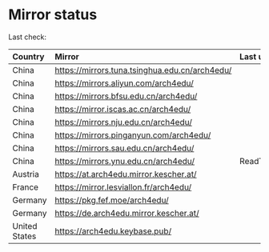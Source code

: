 <script src="./time.js"></script>
# Mirror status
Last check: <script type="text/javascript">localize(1668932836.0663493);</script>

|Country|Mirror|Last update|
|:------|:-----|:----------|
|China|https://mirrors.tuna.tsinghua.edu.cn/arch4edu/|<script type="text/javascript">localize(1668883255);</script>|
|China|https://mirrors.aliyun.com/arch4edu/|<script type="text/javascript">localize(1668839924);</script>|
|China|https://mirrors.bfsu.edu.cn/arch4edu/|<script type="text/javascript">localize(1668883255);</script>|
|China|https://mirror.iscas.ac.cn/arch4edu/|<script type="text/javascript">localize(1668883255);</script>|
|China|https://mirrors.nju.edu.cn/arch4edu/|<script type="text/javascript">localize(1668839924);</script>|
|China|https://mirrors.pinganyun.com/arch4edu/|<script type="text/javascript">localize(1668883255);</script>|
|China|https://mirrors.sau.edu.cn/arch4edu/|<script type="text/javascript">localize(1650446957);</script>|
|China|https://mirrors.ynu.edu.cn/arch4edu/|ReadTimeout|
|Austria|https://at.arch4edu.mirror.kescher.at/|<script type="text/javascript">localize(1668883255);</script>|
|France|https://mirror.lesviallon.fr/arch4edu/|<script type="text/javascript">localize(1668883255);</script>|
|Germany|https://pkg.fef.moe/arch4edu/|<script type="text/javascript">localize(1668883255);</script>|
|Germany|https://de.arch4edu.mirror.kescher.at/|<script type="text/javascript">localize(1668883255);</script>|
|United States|https://arch4edu.keybase.pub/|<script type="text/javascript">localize(1668883255);</script>|

<script src="./tablefilter/tablefilter.js"></script>
<script src="./table.js"></script>